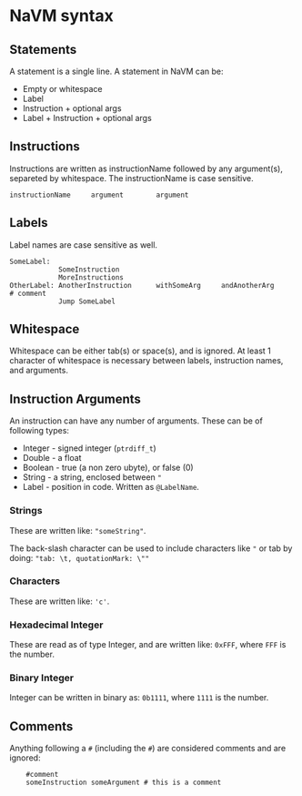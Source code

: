 # NaVM syntax

## Statements

A statement is a single line. A statement in NaVM can be:

* Empty or whitespace
* Label
* Instruction + optional args
* Label + Instruction + optional args

## Instructions

Instructions are written as instructionName followed by any argument(s),
separeted by whitespace. The instructionName is case sensitive.

```
instructionName		argument		argument
```

## Labels

Label names are case sensitive as well.

```
SomeLabel:
			SomeInstruction
			MoreInstructions
OtherLabel: AnotherInstruction		withSomeArg		andAnotherArg		# comment
			Jump SomeLabel
```

## Whitespace

Whitespace can be either tab(s) or space(s), and is ignored.
At least 1 character of whitespace is necessary between labels, instruction
names, and arguments.

## Instruction Arguments

An instruction can have any number of arguments. These can be of following
types:

* Integer - signed integer (`ptrdiff_t`)
* Double - a float
* Boolean - true (a non zero ubyte), or false (0)
* String - a string, enclosed between `"`
* Label - position in code. Written as `@LabelName`.

### Strings

These are written like: `"someString"`.

The back-slash character can be used to include characters like `"` or tab by
doing: `"tab: \t, quotationMark: \""`

### Characters

These are written like: `'c'`.

### Hexadecimal Integer

These are read as of type Integer, and are written like: `0xFFF`, where `FFF`
is the number.

### Binary Integer

Integer can be written in binary as: `0b1111`, where `1111` is the number.

## Comments

Anything following a `#` (including the `#`) are considered comments and are
ignored:

```
	#comment
	someInstruction someArgument # this is a comment
```
